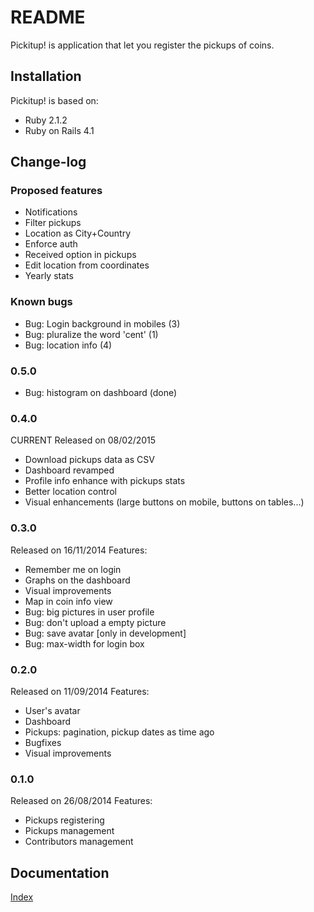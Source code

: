 # README
Pickitup! is application that let you register the pickups of coins.

## Installation
Pickitup! is based on:
 * Ruby 2.1.2
 * Ruby on Rails 4.1

## Change-log

### Proposed features
 * Notifications
 * Filter pickups
 * Location as City+Country
 * Enforce auth
 * Received option in pickups
 * Edit location from coordinates
 * Yearly stats

### Known bugs
 * Bug: Login background in mobiles (3)
 * Bug: pluralize the word 'cent' (1)
 * Bug: location info (4)

### 0.5.0
 * Bug: histogram on dashboard (done)

### 0.4.0
CURRENT
Released on 08/02/2015
 * Download pickups data as CSV
 * Dashboard revamped
 * Profile info enhance with pickups stats
 * Better location control
 * Visual enhancements (large buttons on mobile, buttons on tables...)

### 0.3.0
Released on 16/11/2014
Features:
 * Remember me on login
 * Graphs on the dashboard
 * Visual improvements
 * Map in coin info view
 * Bug: big pictures in user profile
 * Bug: don't upload a empty picture
 * Bug: save avatar [only in development]
 * Bug: max-width for login box

### 0.2.0
Released on 11/09/2014
Features:
 * User's avatar
 * Dashboard
 * Pickups: pagination, pickup dates as time ago
 * Bugfixes
 * Visual improvements

### 0.1.0
Released on 26/08/2014
Features:
 * Pickups registering
 * Pickups management
 * Contributors management

## Documentation
[Index](doc/readme.md)
